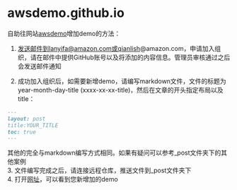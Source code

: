 # awsdemo.github.io
自助往网站[awsdemo](https://awsdemo.github.io/)增加demo的方法：

1. 发送邮件到lanyifa@amazon.com或qianlish@amazon.com，申请加入组织，请在邮件中提供GitHub账号以及将添加的内容信息。管理员审核通过之后会发送邮件通知

2. 成功加入组织后，如需要新增demo，请编写markdown文件，文件的标题为 year-month-day-title (xxxx-xx-xx-title)，然后在文章的开头指定布局以及title：
```md
---
layout: post
title:YOUR_TITLE
toc: true
---
```
其他的完全与markdown编写方式相同。如果有疑问可以参考_post文件夹下的其他案例  
3. 文件编写完成之后，请连接远程仓库，推送文件到_post文件夹下    
4. 打开[网址](https://awsdemo.github.io/)，可以看到您新增加的demo
